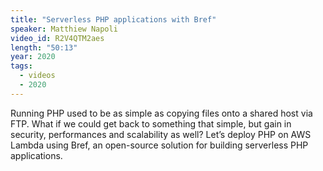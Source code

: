 ```yaml
---
title: "Serverless PHP applications with Bref"
speaker: Matthiew Napoli
video_id: R2V4QTM2aes
length: "50:13"
year: 2020
tags:
  - videos
  - 2020
---
```

Running PHP used to be as simple as copying files onto a shared host via FTP. What if we could get back to something that simple, but gain in security, performances and scalability as well? Let’s deploy PHP on AWS Lambda using Bref, an open-source solution for building serverless PHP applications.